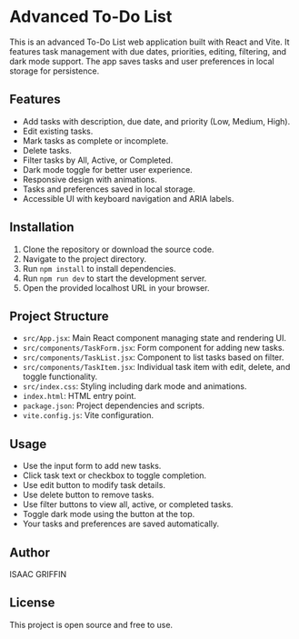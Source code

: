 # Advanced To-Do List

This is an advanced To-Do List web application built with React and Vite. It features task management with due dates, priorities, editing, filtering, and dark mode support. The app saves tasks and user preferences in local storage for persistence.

## Features

- Add tasks with description, due date, and priority (Low, Medium, High).
- Edit existing tasks.
- Mark tasks as complete or incomplete.
- Delete tasks.
- Filter tasks by All, Active, or Completed.
- Dark mode toggle for better user experience.
- Responsive design with animations.
- Tasks and preferences saved in local storage.
- Accessible UI with keyboard navigation and ARIA labels.

## Installation

1. Clone the repository or download the source code.
2. Navigate to the project directory.
3. Run `npm install` to install dependencies.
4. Run `npm run dev` to start the development server.
5. Open the provided localhost URL in your browser.

## Project Structure

- `src/App.jsx`: Main React component managing state and rendering UI.
- `src/components/TaskForm.jsx`: Form component for adding new tasks.
- `src/components/TaskList.jsx`: Component to list tasks based on filter.
- `src/components/TaskItem.jsx`: Individual task item with edit, delete, and toggle functionality.
- `src/index.css`: Styling including dark mode and animations.
- `index.html`: HTML entry point.
- `package.json`: Project dependencies and scripts.
- `vite.config.js`: Vite configuration.

## Usage

- Use the input form to add new tasks.
- Click task text or checkbox to toggle completion.
- Use edit button to modify task details.
- Use delete button to remove tasks.
- Use filter buttons to view all, active, or completed tasks.
- Toggle dark mode using the button at the top.
- Your tasks and preferences are saved automatically.

## Author

ISAAC GRIFFIN

## License

This project is open source and free to use.
